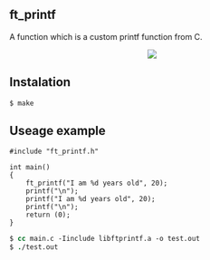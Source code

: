 ##	ft_printf
A function which is a custom printf function from C.
<p align="center">
  <a href="https://skillicons.dev">
    <img src="https://skillicons.dev/icons?i=c" />
  </a>
</p>

## Instalation

```shell
$ make
```
## Useage example

```
#include "ft_printf.h"

int main()
{
	ft_printf("I am %d years old", 20);
	printf("\n");
	printf("I am %d years old", 20);
	printf("\n");
	return (0);
}
```

```csh
$ cc main.c -Iinclude libftprintf.a -o test.out
$ ./test.out
```


